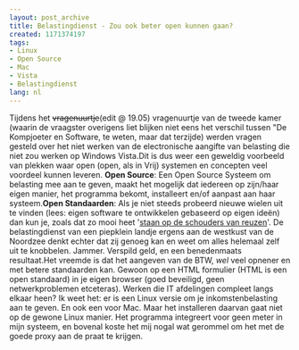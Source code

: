```yaml
---
layout: post_archive
title: Belastingdienst - Zou ook beter open kunnen gaan?
created: 1171374197
tags:
- Linux
- Open Source
- Mac
- Vista
- Belastingdienst
lang: nl
---
```

Tijdens het <s>vragenuurtje</s>(edit @ 19.05) vragenuurtje van de tweede kamer  (waarin de vraagster overigens liet blijken niet eens het verschil tussen "De Kompjoeter en Software, te weten, maar dat terzijde) werden vragen gesteld over het niet werken van de electronische aangifte van belasting die niet zou werken op Windows Vista.Dit is dus weer een geweldig voorbeeld van plekken waar open (open, als in Vrij) systemen en concepten veel voordeel kunnen leveren. **Open Source**: Een Open Source Systeem om belasting mee aan te geven, maakt het mogelijk dat iedereen op zijn/haar eigen manier, het programma bekomt, installeert en/of aanpast aan haar systeem.**Open Standaarden**: Als je niet steeds probeerd nieuwe wielen uit te vinden (lees: eigen software te ontwikkelen gebaseerd op eigen ideën) dan kun je, zoals dat zo mooi heet '[staan op de schouders van reuzen](http://en.wikipedia.org/wiki/Standing_on_the_shoulders_of_giants)'. De belastingdienst van een piepklein landje ergens aan de westkust van de Noordzee denkt echter dat zij genoeg kan en weet om alles helemaal zelf uit te knobbelen. Jammer. Verspild geld, en een benedenmaats resultaat.Het vreemde is dat het aangeven van de BTW, _wel_ veel opnener en met betere standaarden kan. Gewoon op een HTML formulier (HTML is een open standaard) in je eigen browser (goed beveiligd, geen netwerkproblemen etceteras). Werken die IT afdelingen compleet langs elkaar heen? Ik weet het: er is een Linux versie om je inkomstenbelasting aan te geven. En ook een voor Mac. Maar het installeren daarvan gaat niet op de gewone Linux manier. Het programma integreert voor geen meter in mijn systeem, en bovenal koste het mij nogal wat gerommel om het met de goede proxy aan de praat te krijgen.
